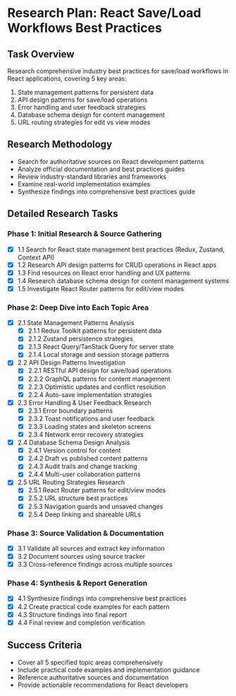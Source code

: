 # Research Plan: React Save/Load Workflows Best Practices

## Task Overview
Research comprehensive industry best practices for save/load workflows in React applications, covering 5 key areas:
1. State management patterns for persistent data
2. API design patterns for save/load operations  
3. Error handling and user feedback strategies
4. Database schema design for content management
5. URL routing strategies for edit vs view modes

## Research Methodology
- Search for authoritative sources on React development patterns
- Analyze official documentation and best practices guides
- Review industry-standard libraries and frameworks
- Examine real-world implementation examples
- Synthesize findings into comprehensive best practices guide

## Detailed Research Tasks

### Phase 1: Initial Research & Source Gathering
- [x] 1.1 Search for React state management best practices (Redux, Zustand, Context API)
- [x] 1.2 Research API design patterns for CRUD operations in React apps
- [x] 1.3 Find resources on React error handling and UX patterns
- [x] 1.4 Research database schema design for content management systems
- [x] 1.5 Investigate React Router patterns for edit/view modes

### Phase 2: Deep Dive into Each Topic Area
- [x] 2.1 State Management Patterns Analysis
  - [x] 2.1.1 Redux Toolkit patterns for persistent data
  - [x] 2.1.2 Zustand persistence strategies
  - [x] 2.1.3 React Query/TanStack Query for server state
  - [x] 2.1.4 Local storage and session storage patterns
- [x] 2.2 API Design Patterns Investigation
  - [x] 2.2.1 RESTful API design for save/load operations
  - [x] 2.2.2 GraphQL patterns for content management
  - [x] 2.2.3 Optimistic updates and conflict resolution
  - [x] 2.2.4 Auto-save implementation strategies
- [x] 2.3 Error Handling & User Feedback Research
  - [x] 2.3.1 Error boundary patterns
  - [x] 2.3.2 Toast notifications and user feedback
  - [x] 2.3.3 Loading states and skeleton screens
  - [x] 2.3.4 Network error recovery strategies
- [x] 2.4 Database Schema Design Analysis
  - [x] 2.4.1 Version control for content
  - [x] 2.4.2 Draft vs published content patterns
  - [x] 2.4.3 Audit trails and change tracking
  - [x] 2.4.4 Multi-user collaboration patterns
- [x] 2.5 URL Routing Strategies Research
  - [x] 2.5.1 React Router patterns for edit/view modes
  - [x] 2.5.2 URL structure best practices
  - [x] 2.5.3 Navigation guards and unsaved changes
  - [x] 2.5.4 Deep linking and shareable URLs

### Phase 3: Source Validation & Documentation
- [x] 3.1 Validate all sources and extract key information
- [x] 3.2 Document sources using source tracker
- [x] 3.3 Cross-reference findings across multiple sources

### Phase 4: Synthesis & Report Generation
- [x] 4.1 Synthesize findings into comprehensive best practices
- [x] 4.2 Create practical code examples for each pattern
- [x] 4.3 Structure findings into final report
- [x] 4.4 Final review and completion verification

## Success Criteria
- Cover all 5 specified topic areas comprehensively
- Include practical code examples and implementation guidance
- Reference authoritative sources and documentation
- Provide actionable recommendations for React developers